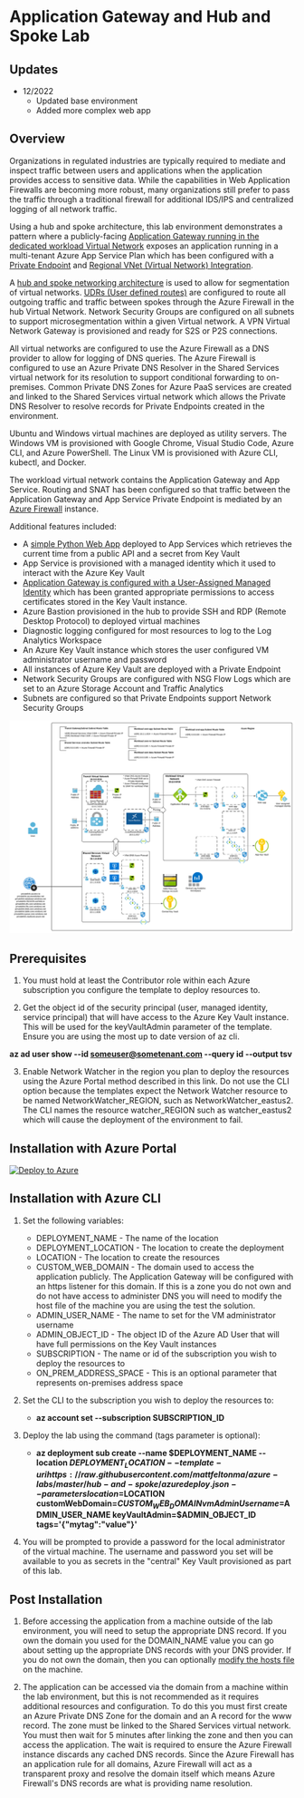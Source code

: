# Application Gateway and Hub and Spoke Lab

## Updates
* 12/2022
  * Updated base environment
  * Added more complex web app

## Overview
Organizations in regulated industries are typically required to mediate and inspect traffic between users and applications when the application provides access to sensitive data. While the capabilities in Web Application Firewalls are becoming more robust, many organizations still prefer to pass the traffic through a traditional firewall for additional IDS/IPS and centralized logging of all network traffic.

Using a hub and spoke architecture, this lab environment demonstrates a pattern where a publicly-facing [Application Gateway running in the dedicated workload Virtual Network](https://github.com/mattfeltonma/azure-networking-patterns#single-nva-internet-to-azure-http-and-https-with-ids-ips-option-2) exposes an application running in a multi-tenant Azure App Service Plan which has been configured with a [Private Endpoint](https://docs.microsoft.com/en-us/azure/private-link/private-endpoint-overview) and [Regional VNet (Virtual Network) Integration](https://docs.microsoft.com/en-us/azure/app-service/web-sites-integrate-with-vnet#regional-vnet-integration). 

A [hub and spoke networking architecture](https://docs.microsoft.com/en-us/azure/architecture/reference-architectures/hybrid-networking/hub-spoke?tabs=cli) is used to allow for segmentation of virtual networks. [UDRs (User defined routes)](https://docs.microsoft.com/en-us/azure/virtual-network/virtual-networks-udr-overview#user-defined) are configured to route all outgoing traffic and traffic between spokes through the Azure Firewall in the hub Virtual Network. Network Security Groups are configured on all subnets to support microsegmentation within a given Virtual network. A VPN Virtual Network Gateway is provisioned and ready for S2S or P2S connections.

All virtual networks are configured to use the Azure Firewall as a DNS provider to allow for logging of DNS queries. The Azure Firewall is configured to use an Azure Private DNS Resolver in the Shared Services virtual network for its resolution to support conditional forwarding to on-premises. Common Private DNS Zones for Azure PaaS services are created and linked to the Shared Services virtual network which allows the Private DNS Resolver to resolve records for Private Endpoints created in the environment.

Ubuntu and Windows virtual machines are deployed as utility servers. The Windows VM is provisioned with Google Chrome, Visual Studio Code, Azure CLI, and Azure PowerShell. The Linux VM is provisioned with Azure CLI, kubectl, and Docker.

The workload virtual network contains the Application Gateway and App Service. Routing and SNAT has been configured so that traffic between the Application Gateway and App Service Private Endpoint is mediated by an [Azure Firewall](https://docs.microsoft.com/en-us/azure/firewall/overview) instance.

Additional features included:

* A [simple Python Web App](https://github.com/mattfeltonma/python-sample-web-app) deployed to App Services which retrieves the current time from a public API and a secret from Key Vault
* App Service is provisioned with a managed identity which it used to interact with the Azure Key Vault
* [Application Gateway is configured with a User-Assigned Managed Identity](https://docs.microsoft.com/en-us/azure/application-gateway/key-vault-certs) which has been granted appropriate permissions to access certificates stored in the Key Vault instance.
* Azure Bastion provisioned in the hub to provide SSH and RDP (Remote Desktop Protocol) to deployed virtual machines
* Diagnostic logging configured for most resources to log to the Log Analytics Workspace
* An Azure Key Vault instance which stores the user configured VM administrator username and password
* All instances of Azure Key Vault are deployed with a Private Endpoint
* Network Security Groups are configured with NSG Flow Logs which are set to an Azure Storage Account and Traffic Analytics
* Subnets are configured so that Private Endpoints support Network Security Groups

![lab image](images/lab_image.svg)

## Prerequisites
1. You must hold at least the Contributor role within each Azure subscription you configure the template to deploy resources to.

2. Get the object id of the security principal (user, managed identity, service principal) that will have access to the Azure Key Vault instance. This will be used for the keyVaultAdmin parameter of the template. Ensure you are using the most up to date version of az cli.

**az ad user show --id someuser@sometenant.com --query id --output tsv**

3. Enable Network Watcher in the region you plan to deploy the resources using the Azure Portal method described in this link. Do not use the CLI option because the templates expect the Network Watcher resource to be named NetworkWatcher_REGION, such as NetworkWatcher_eastus2. The CLI names the resource watcher_REGION such as watcher_eastus2 which will cause the deployment of the environment to fail.

## Installation with Azure Portal

[![Deploy to Azure](https://aka.ms/deploytoazurebutton)](https://portal.azure.com/#create/Microsoft.Template/uri/https%3A%2F%2Fraw.githubusercontent.com%2Fmattfeltonma%2Fazure-labs%2Fmaster%2Fhub-and-spoke%2Fazuredeploy.json)

## Installation with Azure CLI
1. Set the following variables:
   * DEPLOYMENT_NAME - The name of the location
   * DEPLOYMENT_LOCATION - The location to create the deployment
   * LOCATION - The location to create the resources
   * CUSTOM_WEB_DOMAIN - The domain used to access the application publicly. The Application Gateway will be configured with an https listener for this domain. If this is a zone you do not own and do not have access to administer DNS you will need to modify the host file of the machine you are using the test the solution.
   * ADMIN_USER_NAME - The name to set for the VM administrator username
   * ADMIN_OBJECT_ID - The object ID of the Azure AD User that will have full permissions on the Key Vault instances
   * SUBSCRIPTION - The name or id of the subscription you wish to deploy the resources to
   * ON_PREM_ADDRESS_SPACE - This is an optional parameter that represents on-premises address space

2. Set the CLI to the subscription you wish to deploy the resources to:

   * **az account set --subscription SUBSCRIPTION_ID**

4. Deploy the lab using the command (tags parameter is optional): 

   * **az deployment sub create --name $DEPLOYMENT_NAME --location $DEPLOYMENT_LOCATION --template-uri https://raw.githubusercontent.com/mattfeltonma/azure-labs/master/hub-and-spoke/azuredeploy.json --parameters location=$LOCATION customWebDomain=$CUSTOM_WEB_DOMAIN vmAdminUsername=$ADMIN_USER_NAME keyVaultAdmin=$ADMIN_OBJECT_ID tags='{"mytag":"value"}'**

3.  You will be prompted to provide a password for the local administrator of the virtual machine. The username and password you set will be available to you as secrets in the "central" Key Vault provisioned as part of this lab.

## Post Installation
1. Before accessing the application from a machine outside of the lab environment, you will need to setup the appropriate DNS record. If you own the domain you used for the DOMAIN_NAME value you can go about setting up the appropriate DNS records with your DNS provider. If you do not own the domain, then you can optionally [modify the hosts file](https://www.groovypost.com/howto/edit-hosts-file-windows-10/) on the machine.

2. The application can be accessed via the domain from a machine within the lab environment, but this is not recommended as it requires additional resources and configuration. To do this you must first create an Azure Private DNS Zone for the domain and an A record for the www record. The zone must be linked to the Shared Services virtual network. You must then wait for 5 minutes after linking the zone and then you can access the application. The wait is required to ensure the Azure Firewall instance discards any cached DNS records. Since the Azure Firewall has an application rule for all domains, Azure Firewall will act as a transparent proxy and resolve the domain itself which means Azure Firewall's DNS records are what is providing name resolution.



